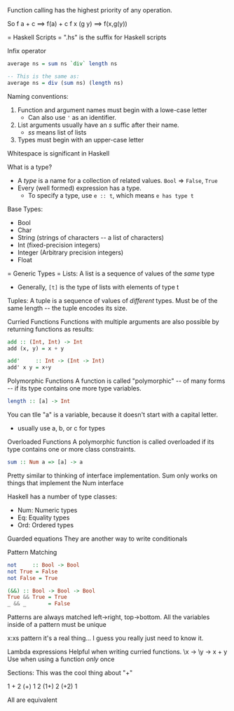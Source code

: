
Function calling has the highest priority of any operation.

So f a + c ==> f(a) + c
f x (g y) ==> f(x,g(y))


= Haskell Scripts =
".hs" is the suffix for Haskell scripts

Infix operator
```haskell
average ns = sum ns `div` length ns

-- This is the same as:
average ns = div (sum ns) (length ns)
```

Naming conventions:
1. Function and argument names must begin with a lowe-case letter
    - Can also use `'` as an identifier.
2. List arguments usually have an _s_ suffic after their name.
    - _ss_ means list of lists
3. Types must begin with an upper-case letter

Whitespace is significant in Haskell

What is a type?
- A _type_ is a name for a collection of related values. `Bool` => `False`, `True`
- Every (well formed) expression has a type.
    - To specify a type, use `e :: t`, which means `e has type t`

Base Types:
- Bool
- Char
- String (strings of characters -- a list of characters)
- Int (fixed-precision integers)
- Integer (Arbitrary precision integers)
- Float


= Generic Types =
Lists:
A list is a sequence of values of the *same* type
- Generally, `[t]` is the type of lists with elements of type t

Tuples:
A tuple is a sequence of values of *different* types.
Must be of the same length -- the tuple encodes its size.

Curried Functions
Functions with multiple arguments are also possible by returning functions as results:
```haskell
add :: (Int, Int) -> Int
add (x, y) = x + y

add'     :: Int -> (Int -> Int)
add' x y = x+y
```

Polymorphic Functions
A function is called "polymorphic" -- of many forms -- if its type contains one more type variables.
```haskell
length :: [a] -> Int
```
You can tlle "a" is a variable, because it doesn't start with a capital letter.
- usually use a, b, or c for types

Overloaded Functions
A polymorphic function is called overloaded if its type contains one or more class constraints.
```haskell
sum :: Num a => [a] -> a
```
Pretty similar to thinking of interface implementation. Sum only works on things that implement the Num interface

Haskell has a number of type classes:
- Num: Numeric types
- Eq: Equality types
- Ord: Ordered types

Guarded equations
They are another way to write conditionals

Pattern Matching
```haskell
not     :: Bool -> Bool
not True = False
not False = True

(&&) :: Bool -> Bool -> Bool
True && True = True
_ && _       = False
```
Patterns are always matched left->right, top->bottom.
All the variables inside of a pattern must be unique

x:xs pattern
it's a real thing... I guess you really just need to know it.


Lambda expressions
Helpful when writing curried functions. \x -> \y -> x + y
Use when using a function _only_ once

Sections:
This was the cool thing about "+"

1 + 2
(+) 1 2
(1+) 2
(+2) 1

All are equivalent
